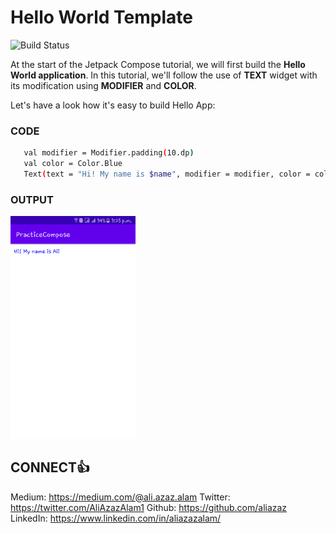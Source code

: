 # Hello World Template

![Build Status](https://travis-ci.org/joemccann/dillinger.svg?branch=master)

At the start of the Jetpack Compose tutorial, we will first build the **Hello World application**.
In this tutorial, we'll follow the use of **TEXT** widget with its modification using **MODIFIER** and **COLOR**.

Let's have a look how it's easy to build Hello App:

### CODE

```sh
   val modifier = Modifier.padding(10.dp)
   val color = Color.Blue
   Text(text = "Hi! My name is $name", modifier = modifier, color = color)
```

### OUTPUT
<img alt="Pic-1" src="https://github.com/AliAzaz/PracticeComposeExamples/blob/master/pic01.png" width="200"/>


## CONNECT👍
Medium: https://medium.com/@ali.azaz.alam
Twitter: https://twitter.com/AliAzazAlam1
Github: https://github.com/aliazaz
LinkedIn: https://www.linkedin.com/in/aliazazalam/